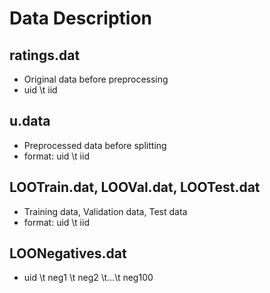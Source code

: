 # Data Description

## ratings.dat
- Original data before preprocessing
- uid \t iid

## u.data
- Preprocessed data before splitting
- format: uid \t iid

## LOOTrain.dat, LOOVal.dat, LOOTest.dat
- Training data, Validation data, Test data
- format: uid \t iid

## LOONegatives.dat
- uid \t neg1 \t neg2 \t...\t neg100
